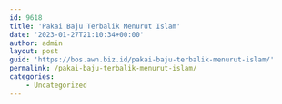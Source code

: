 ```yaml
---
id: 9618
title: 'Pakai Baju Terbalik Menurut Islam'
date: '2023-01-27T21:10:34+00:00'
author: admin
layout: post
guid: 'https://bos.awn.biz.id/pakai-baju-terbalik-menurut-islam/'
permalink: /pakai-baju-terbalik-menurut-islam/
categories:
    - Uncategorized
---
```


